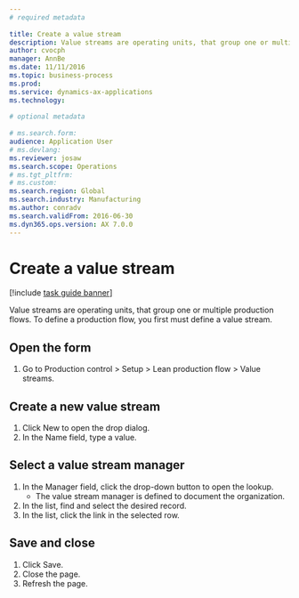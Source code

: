 ```yaml
--- 
# required metadata 
 
title: Create a value stream
description: Value streams are operating units, that group one or multiple production flows. 
author: cvocph
manager: AnnBe 
ms.date: 11/11/2016
ms.topic: business-process 
ms.prod:  
ms.service: dynamics-ax-applications 
ms.technology:  
 
# optional metadata 
 
# ms.search.form:   
audience: Application User 
# ms.devlang:  
ms.reviewer: josaw
ms.search.scope: Operations 
# ms.tgt_pltfrm:  
# ms.custom:  
ms.search.region: Global
ms.search.industry: Manufacturing
ms.author: conradv
ms.search.validFrom: 2016-06-30 
ms.dyn365.ops.version: AX 7.0.0 
---
```

# Create a value stream

[!include [task guide banner](../../includes/task-guide-banner.md)]

Value streams are operating units, that group one or multiple production flows. To define a production flow, you first must define a value stream.


## Open the form
1. Go to Production control > Setup > Lean production flow > Value streams.

## Create a new value stream
1. Click New to open the drop dialog.
2. In the Name field, type a value.

## Select a value stream manager
1. In the Manager field, click the drop-down button to open the lookup.
    * The value stream manager is defined to document the organization.  
2. In the list, find and select the desired record.
3. In the list, click the link in the selected row.

## Save and close
1. Click Save.
2. Close the page.
3. Refresh the page.

